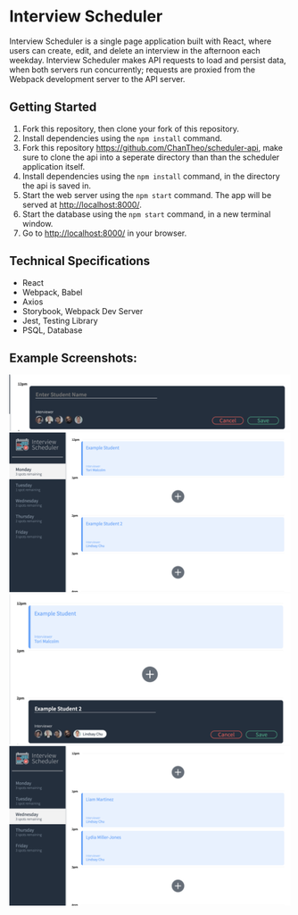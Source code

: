 # Interview Scheduler

Interview Scheduler is a single page application built with React, where users can create, edit, and delete an interview in the afternoon each weekday. Interview Scheduler makes API requests to load and persist data, when both servers run concurrently; requests are proxied from the Webpack development server to the API server.



## Getting Started

1. Fork this repository, then clone your fork of this repository.
2. Install dependencies using the `npm install` command.
3. Fork this repository https://github.com/ChanTheo/scheduler-api, make sure to clone the api into a seperate directory than than the scheduler application itself.
4. Install dependencies using the `npm install` command, in the directory the api is saved in.
5. Start the web server using the `npm start` command. The app will be served at <http://localhost:8000/>.
6. Start the database using the `npm start` command, in a new terminal window. 
7. Go to <http://localhost:8000/> in your browser.

## Technical Specifications
- React
- Webpack, Babel
- Axios
- Storybook, Webpack Dev Server 
- Jest, Testing Library
- PSQL, Database


## Example Screenshots:
!["Create an Appointment Form"](https://github.com/ChanTheo/scheduler/blob/master/docs/Empty_form.png?raw=true)
!["Monday Schedule"](https://github.com/ChanTheo/scheduler/blob/master/docs/Example_appointments.png?raw=true)
!["Apppointment Form filled in with student name"](https://github.com/ChanTheo/scheduler/blob/master/docs/appointment_form.png?raw=true)
!["Wednesday Schedule"](https://github.com/ChanTheo/scheduler/blob/master/docs/wednesday_example.png?raw=true)




